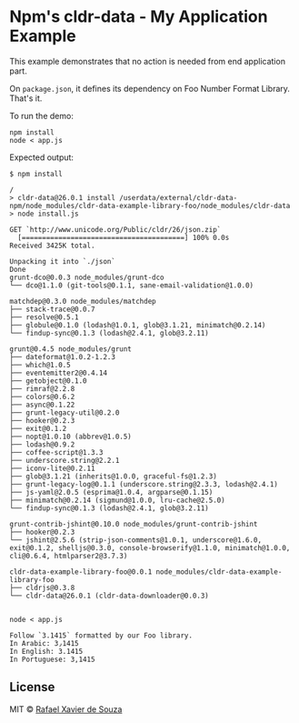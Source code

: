 # Npm's cldr-data - My Application Example

This example demonstrates that no action is needed from end application part.

On `package.json`, it defines its dependency on Foo Number Format Library.
That's it.

To run the demo:

    npm install
    node < app.js

Expected output:

    $ npm install

    /
    > cldr-data@26.0.1 install /userdata/external/cldr-data-npm/node_modules/cldr-data-example-library-foo/node_modules/cldr-data
    > node install.js

    GET `http://www.unicode.org/Public/cldr/26/json.zip`
      [========================================] 100% 0.0s
    Received 3425K total.

    Unpacking it into `./json`
    Done
    grunt-dco@0.0.3 node_modules/grunt-dco
    └── dco@1.1.0 (git-tools@0.1.1, sane-email-validation@1.0.0)

    matchdep@0.3.0 node_modules/matchdep
    ├── stack-trace@0.0.7
    ├── resolve@0.5.1
    ├── globule@0.1.0 (lodash@1.0.1, glob@3.1.21, minimatch@0.2.14)
    └── findup-sync@0.1.3 (lodash@2.4.1, glob@3.2.11)

    grunt@0.4.5 node_modules/grunt
    ├── dateformat@1.0.2-1.2.3
    ├── which@1.0.5
    ├── eventemitter2@0.4.14
    ├── getobject@0.1.0
    ├── rimraf@2.2.8
    ├── colors@0.6.2
    ├── async@0.1.22
    ├── grunt-legacy-util@0.2.0
    ├── hooker@0.2.3
    ├── exit@0.1.2
    ├── nopt@1.0.10 (abbrev@1.0.5)
    ├── lodash@0.9.2
    ├── coffee-script@1.3.3
    ├── underscore.string@2.2.1
    ├── iconv-lite@0.2.11
    ├── glob@3.1.21 (inherits@1.0.0, graceful-fs@1.2.3)
    ├── grunt-legacy-log@0.1.1 (underscore.string@2.3.3, lodash@2.4.1)
    ├── js-yaml@2.0.5 (esprima@1.0.4, argparse@0.1.15)
    ├── minimatch@0.2.14 (sigmund@1.0.0, lru-cache@2.5.0)
    └── findup-sync@0.1.3 (lodash@2.4.1, glob@3.2.11)

    grunt-contrib-jshint@0.10.0 node_modules/grunt-contrib-jshint
    ├── hooker@0.2.3
    └── jshint@2.5.6 (strip-json-comments@1.0.1, underscore@1.6.0, exit@0.1.2, shelljs@0.3.0, console-browserify@1.1.0, minimatch@1.0.0, cli@0.6.4, htmlparser2@3.7.3)

    cldr-data-example-library-foo@0.0.1 node_modules/cldr-data-example-library-foo
    ├── cldrjs@0.3.8
    └── cldr-data@26.0.1 (cldr-data-downloader@0.0.3)


    node < app.js 

    Follow `3.1415` formatted by our Foo library.
    In Arabic: 3٫1415
    In English: 3.1415
    In Portuguese: 3,1415

## License

MIT © [Rafael Xavier de Souza](http://rafael.xavier.blog.br)
